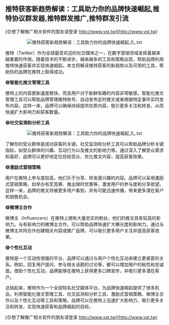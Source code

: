## **推特获客新趋势解读：工具助力你的品牌快速崛起,推特协议群发器,推特群发推广,推特群发引流**

[😍想了解推广相关软件的朋友请登录 http://www.vst.tw](http://www.vst.tw)

 <center><img src="https://vst.tw/MP4/tuiguang/png/8.png" alt="推特获客新趋势解读：工具助力你的品牌快速崛起_0_.txt"></center>

推特（Twitter）作为全球最受欢迎的社交媒体之一，在数字营销领域发挥着越来越重要的作用。随着技术的不断进步，越来越多的工具和策略出现，帮助品牌利用推特快速获客并实现快速崛起。本文将解读推特获客的新趋势以及可用的工具，帮助你的品牌在推特上取得成功。

**😄智能化推文管理工具**

推特上的内容更新速度极快，而且用户对于新鲜有趣的内容非常敏感。智能化推文管理工具可以帮助品牌管理推特账号，自动发布定时推文或者根据特定事件实时发布内容。这样一来，品牌可以确保持续提供优质内容，吸引更多关注和转发，从而快速扩大影响力和获客数量。

**😄社交监测和分析工具**

 <center><img src="https://vst.tw/MP4/tuiguang/png/7.png" alt="推特获客新趋势解读：工具助力你的品牌快速崛起_0_.txt"></center>

了解你的受众群体是成功获客的关键。社交监测和分析工具可以帮助品牌分析关键指标，如受众群体的兴趣、互动行为以及推文的影响力等。通过深入了解受众需求和喜好，品牌可以更好地定位目标受众，优化推文内容，提高获客效果。

**😄激励式营销策略**

用户在推特上参与度较高，他们乐于分享、转发感兴趣的内容。品牌可以采用激励式营销策略，如举办有奖竞赛、推出限时优惠等，激发用户的参与度和分享欲望。这样一来，品牌的推文将被更多用户看到，并有可能迅速传播，带来更多潜在客户和销售机会。

**😄微博主合作**

微博主（Influencers）在推特上拥有大量忠实的粉丝，他们的推文具有较高的影响力。与有影响力的微博主合作，可以帮助品牌快速扩大曝光度和影响力。通过与微博主共同合作创建相关内容或推广品牌，可以吸引更多用户关注并提高获客效果。

**😄个性化互动**

推特是一个互动性很强的平台，品牌可以通过与用户个性化互动来建立更紧密的关系。例如，回复用户提问、参与相关话题的讨论等，都可以增加用户的粘性和忠诚度。借助个性化互动，品牌能够在推特上获得更多口碑宣传，并吸引更多潜在客户。

总结起来，推特作为一个全球知名社交媒体平台，为品牌快速崛起提供了很多机会。利用智能化推文管理工具、社交监测和分析工具、激励式营销策略、微博主合作以及个性化互动等工具和策略，品牌可以在推特上迅速扩大影响力、吸引更多关注和转发，实现快速获客和品牌崛起的目标。

[😍想了解推广相关软件的朋友请登录 http://www.vst.tw](http://www.vst.tw)



